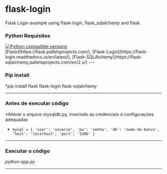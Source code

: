 # flask-login
Flask Login example using flask-login, flask_sqlalchemy and flask.

### Python Requisitos
<a href="https://www.python.org/doc/versions/">
	<img src="https://img.shields.io/badge/python-3.6%20%7C%203.7%20%7C%203.8-blue?style=for-the-badge" alt="Python compatible versions" />
</a><br />
[Flask](https://flask.palletsprojects.com/), [Flask-Login](https://flask-login.readthedocs.io/en/latest/), [Flask-SQLAlchemy](https://flask-sqlalchemy.palletsprojects.com/en/2.x/)
---

### Pip install
*pip install flask flask-login flask-sqlalchemy<br />

---

### Antes de executar código
*Alterar o arquivo mysqldb.py, inserindo as credenciais e configurações adequadas<br />
-   `mysql = {
        'user': 'usuario',
        'pw': 'senha',
        'db': 'nome-do-banco',
        'host': 'localhost',
        'port': '3306'
    }`

---

### Executar o código
*python app.py*<br />

---
